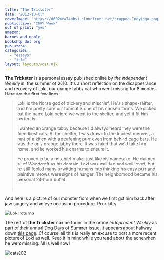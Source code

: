 ```yaml
---
title: "The Trickster"
date: "2012-10-01"
coverImage: "https://d602mxa74hbsi.cloudfront.net/cropped-IndyLogo.png"
publication: "INDY Week"
out of print: "yes"
amazon: 
barnes and noble: 
bookshop dot org:
pub store:
categories:
  - "essays"
  - "info"
layout: layouts/post.njk
---
```


**The Trickster** is a personal essay published online by _the Independent Weekly_ in  the summer of 2010. It's a short reflection on the disappearance and recovery of Loki, our orange tabby cat who went missing for 8 months. Here are the first few lines:

> Loki is the Norse god of trickery and mischief. He's a shape-shifter, and I'm pretty sure our tomcat is one of his chosen forms. We picked out the name Loki before we went to the shelter, and yet it fit him perfectly.
>
> I wanted an orange tabby because I'd always heard they were the friendliest cats. At the shelter, I was drawn to the loudest meower, a runt of a kitten with a deafening purr even from behind cage bars. He was the only orange tabby there. It was fated that we'd take him home, and he worked his charms to ensure it.
>
> He proved to be a mischief maker just like his namesake. He claimed all of Woodcroft as his domain. Loki was well fed and well loved, but he still fooled many unwitting humans into thinking his easy purr and plaintive meows were signs of hunger. The neighborhood became his personal 24-hour buffet.
>
>  

And here is a picture of our monster from when we first got him back after jaw surgery and an eye occlusion procedure. Poor kitty.

![](images/lokireturns%20001%20blog.JPG "Loki returns")

The rest of **the Trickster** can be found in the online _Independent Weekly_ as part of their annual Dog Days of Summer issue. It appears about halfway down [this page](http://www.indyweek.com/indyweek/more-readers-pet-tales/Content?oid=1578869 "The Trickster"). Of course, all this is really an excuse to post a more recent picture of Loki as well. Keep it in mind while you read about the ache when he went missing. All is well now!

![](https://d2ypg8o05lff0b.cloudfront.net/wp-content/uploads/sites/3/pages/cats202.jpg "cats202")
